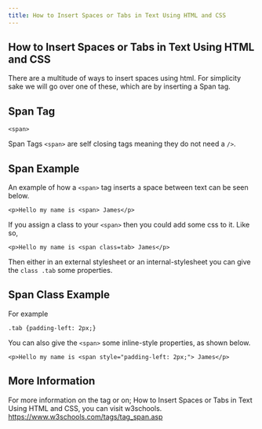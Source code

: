 ```yaml
---
title: How to Insert Spaces or Tabs in Text Using HTML and CSS
---
```

## How to Insert Spaces or Tabs in Text Using HTML and CSS

There are a multitude of ways to insert spaces using html. For simplicity sake we will 
go over one of these, which are by inserting a Span tag. 

## Span Tag

``<span>``

Span Tags ``<span>`` are self closing tags meaning they do not need a ``/>``.

## Span Example

An example of how a ``<span>`` tag inserts a space between text can be seen below.
  
  ``<p>Hello my name is <span> James</p>``

If you assign a class to your ``<span>`` then you could add some css to it.
  Like so,
  
  ``<p>Hello my name is <span class=tab> James</p>``
  
Then either in an external stylesheet or an internal-stylesheet you can give the ``class .tab`` 
some properties.

## Span Class Example 

For example

``.tab {padding-left: 2px;}``

You can also give the ``<span>`` some inline-style properties, as shown below.
  
  ``<p>Hello my name is <span style="padding-left: 2px;"> James</p>``
  
## More Information

For more information on the <span> tag or on; How to Insert Spaces or Tabs in Text Using HTML and CSS, you can visit w3schools. https://www.w3schools.com/tags/tag_span.asp


